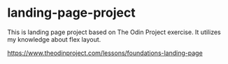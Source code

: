 # landing-page-project
This is landing page project based on The Odin Project exercise.
It utilizes my knowledge about flex layout.

https://www.theodinproject.com/lessons/foundations-landing-page